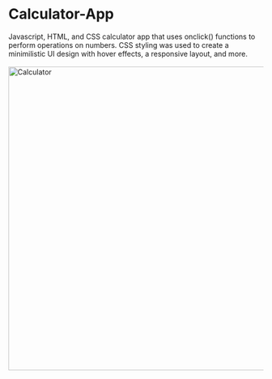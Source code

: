 # Calculator-App
Javascript, HTML, and CSS calculator app that uses onclick() functions to perform operations on numbers. CSS styling was used to create a minimilistic UI design with hover effects, a responsive layout, and more.
<br/>
<br>
<img alt="Calculator" width="600" src="https://i.ibb.co/p4xV7vM/calculator.png">
